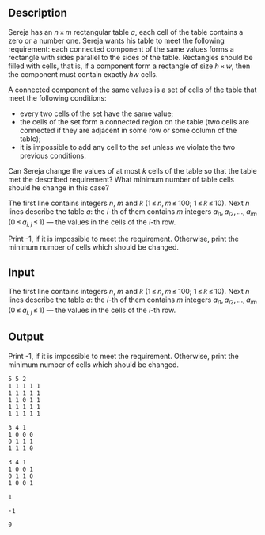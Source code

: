 ## Description

<div><p>Sereja has an <span class="tex-span"><i>n</i> × <i>m</i></span> rectangular table <span class="tex-span"><i>a</i></span>, each cell of the table contains a zero or a number one. Sereja wants his table to meet the following requirement: each connected component of the same values forms a rectangle with sides parallel to the sides of the table. Rectangles should be filled with cells, that is, if a component form a rectangle of size <span class="tex-span"><i>h</i> × <i>w</i></span>, then the component must contain exactly <span class="tex-span"><i>hw</i></span> cells.</p><p>A connected component of the same values is a set of cells of the table that meet the following conditions:</p><ul> <li> every two cells of the set have the same value; </li><li> the cells of the set form a connected region on the table (two cells are connected if they are adjacent in some row or some column of the table); </li><li> it is impossible to add any cell to the set unless we violate the two previous conditions. </li></ul><p>Can Sereja change the values of at most <span class="tex-span"><i>k</i></span> cells of the table so that the table met the described requirement? What minimum number of table cells should he change in this case?</p></div><div class="input-specification"><p>The first line contains integers <span class="tex-span"><i>n</i></span>, <span class="tex-span"><i>m</i></span> and <span class="tex-span"><i>k</i></span> <span class="tex-span">(1 ≤ <i>n</i>, <i>m</i> ≤ 100;&nbsp;1 ≤ <i>k</i> ≤ 10)</span>. Next <span class="tex-span"><i>n</i></span> lines describe the table <span class="tex-span"><i>a</i></span>: the <span class="tex-span"><i>i</i></span>-th of them contains <span class="tex-span"><i>m</i></span> integers <span class="tex-span"><i>a</i><sub class="lower-index"><i>i</i>1</sub>, <i>a</i><sub class="lower-index"><i>i</i>2</sub>, ..., <i>a</i><sub class="lower-index"><i>im</i></sub></span> <span class="tex-span">(0 ≤ <i>a</i><sub class="lower-index"><i>i</i>, <i>j</i></sub> ≤ 1)</span> — the values in the cells of the <span class="tex-span"><i>i</i></span>-th row.</p></div><div class="output-specification"><p>Print -1, if it is impossible to meet the requirement. Otherwise, print the minimum number of cells which should be changed.</p></div>

## Input

<p>The first line contains integers <span class="tex-span"><i>n</i></span>, <span class="tex-span"><i>m</i></span> and <span class="tex-span"><i>k</i></span> <span class="tex-span">(1 ≤ <i>n</i>, <i>m</i> ≤ 100;&nbsp;1 ≤ <i>k</i> ≤ 10)</span>. Next <span class="tex-span"><i>n</i></span> lines describe the table <span class="tex-span"><i>a</i></span>: the <span class="tex-span"><i>i</i></span>-th of them contains <span class="tex-span"><i>m</i></span> integers <span class="tex-span"><i>a</i><sub class="lower-index"><i>i</i>1</sub>, <i>a</i><sub class="lower-index"><i>i</i>2</sub>, ..., <i>a</i><sub class="lower-index"><i>im</i></sub></span> <span class="tex-span">(0 ≤ <i>a</i><sub class="lower-index"><i>i</i>, <i>j</i></sub> ≤ 1)</span> — the values in the cells of the <span class="tex-span"><i>i</i></span>-th row.</p>

## Output

<p>Print -1, if it is impossible to meet the requirement. Otherwise, print the minimum number of cells which should be changed.</p>





```input1
5 5 2
1 1 1 1 1
1 1 1 1 1
1 1 0 1 1
1 1 1 1 1
1 1 1 1 1

```




```input2
3 4 1
1 0 0 0
0 1 1 1
1 1 1 0

```




```input3
3 4 1
1 0 0 1
0 1 1 0
1 0 0 1

```




```output1
1

```




```output2
-1

```




```output3
0

```


